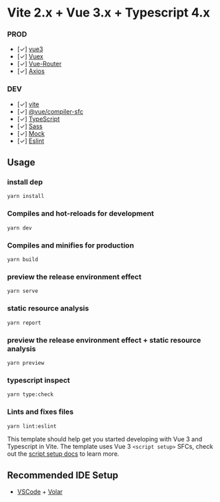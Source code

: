 # Vite 2.x + Vue 3.x + Typescript 4.x

### PROD
* [✓] [vue3](https://v3.vuejs.org/)
* [✓] [Vuex](https://github.com/vuejs/vuex#readme)
* [✓] [Vue-Router](https://next.router.vuejs.org/)
* [✓] [Axios](https://github.com/axios/axios)

### DEV
* [✓] [vite](https://github.com/vitejs/vite)
* [✓] [@vue/compiler-sfc](https://github.com/vuejs/rfcs/pull/227)
* [✓] [TypeScript](https://github.com/microsoft/TypeScript/#readme)
* [✓] [Sass](https://github.com/sass/sass)
* [✓] [Mock](https://github.com/nuysoft/Mock)
* [✓] [Eslint](https://eslint.org/)

## Usage
### install dep
```
yarn install
```

### Compiles and hot-reloads for development
```
yarn dev
```

### Compiles and minifies for production
```
yarn build
```

### preview the release environment effect
```
yarn serve
```

### static resource analysis
```
yarn report
```

### preview the release environment effect + static resource analysis
```
yarn preview
```

### typescript inspect
```
yarn type:check
```

### Lints and fixes files
```
yarn lint:eslint
```

This template should help get you started developing with Vue 3 and Typescript in Vite. The template uses Vue 3 `<script setup>` SFCs, check out the [script setup docs](https://v3.vuejs.org/api/sfc-script-setup.html#sfc-script-setup) to learn more.

## Recommended IDE Setup

- [VSCode](https://code.visualstudio.com/) + [Volar](https://marketplace.visualstudio.com/items?itemName=johnsoncodehk.volar)
